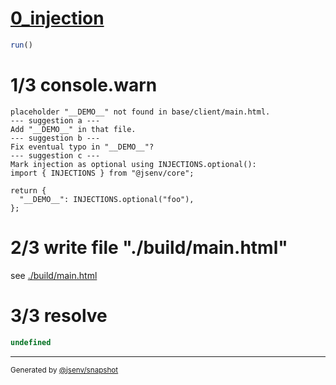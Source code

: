 # [0_injection](../../injection_not_found_build.test.mjs#L23)

```js
run()
```

# 1/3 console.warn

```console
placeholder "__DEMO__" not found in base/client/main.html.
--- suggestion a ---
Add "__DEMO__" in that file.
--- suggestion b ---
Fix eventual typo in "__DEMO__"?
--- suggestion c ---
Mark injection as optional using INJECTIONS.optional():
import { INJECTIONS } from "@jsenv/core";

return {
  "__DEMO__": INJECTIONS.optional("foo"),
};
```

# 2/3 write file "./build/main.html"

see [./build/main.html](./build/main.html)

# 3/3 resolve

```js
undefined
```

---

<sub>
  Generated by <a href="https://github.com/jsenv/core/tree/main/packages/tooling/snapshot">@jsenv/snapshot</a>
</sub>
